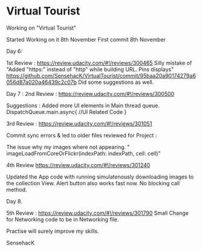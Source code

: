 # Virtual Tourist

Working on "Virtual Tourist" 

Started Working on it 8th November 
First commit
 8th November 

Day 6:


1st Review : 
https://review.udacity.com/#!/reviews/300465
Silly mistake of "Added "https:" instead of "http" while building URL. Pins displays" https://github.com/SensehacK/VirtualTourist/commit/95baa20a90174279a6056d87a020a46439c2c07b
Did some suggestions as well.

Day 7 :
2nd Review : 
https://review.udacity.com/#!/reviews/300500

Suggestions : 
Added more UI elements in Main thread queue.
DispatchQueue.main.async{
//UI Related Code
}


3rd Review : 
https://review.udacity.com/#!/reviews/301051

Commit sync errors & led to older files reviewed for Project : 

The issue why my images where not appearing. " imageLoadFromCoreOrFlickr(indexPath: indexPath, cell: cell)"


4th Review 
https://review.udacity.com/#!/reviews/301240

Updated the App code with running simulatenously downloading images to the collection View. Alert button also works fast now. No blocking call method.


Day 8.

5th Review : 
https://review.udacity.com/#!/reviews/301790
Small Change for Networking code to be in Networking file.


Practise will surely improve my skills.

SensehacK
